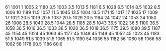 61
1001 1
1005 2
1180 3.5
1003 3.5
1013 5
1181 6.5
1028 6.5
1014 8.5
1032 8.5
1006 10
1189 11.5
1057 11.5
1045 13.5
1004 13.5
1171 15
1017 17
1035 17
1009 17
1021 20.5
1019 20.5
1037 20.5
1029 20.5
1184 24
1042 24
1053 24
1050 26
1008 28.5
1040 28.5
1044 28.5
1185 28.5
1043 36.5
1022 36.5
1100 36.5
1058 36.5
1016 36.5
1033 36.5
1020 36.5
1018 36.5
1175 39.5
1080 39.5
1187 45
1154 45
1024 45
1063 45
1177 45
1048 45
1149 45
1052 45
1023 45
1183 51.5
1049 51.5
1039 51.5
1065 51.5
1190 54
1036 55
1182 56
1060 58
1066 58
1062 58
1178 60.5
1186 60.6
